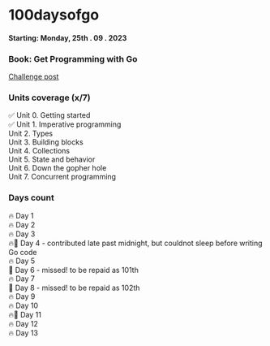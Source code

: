 # 100daysofgo

#### Starting: Monday, 25th . 09 . 2023
### Book: Get Programming with Go

[Challenge post](https://www.linkedin.com/feed/update/urn:li:activity:7112074205516455937/)


### Units coverage (x/7)
✅ Unit 0. Getting started <br>
✅ Unit 1. Imperative programming <br>
Unit 2. Types <br>
Unit 3. Building blocks <br>
Unit 4. Collections <br>
Unit 5. State and behavior <br>
Unit 6. Down the gopher hole <br>
Unit 7. Concurrent programming <br>

### Days count
🔥 Day 1 <br>
🔥 Day 2 <br>
🔥 Day 3 <br>
🔥🥶 Day 4 - contributed late past midnight, but couldnot sleep before writing Go code   <br>
🔥 Day 5 <br>
🥶 Day 6 - missed! to be repaid as 101th <br> 
🔥 Day 7 <br>
🥶 Day 8 - missed! to be repaid as 102th <br> 
🔥 Day 9 <br>
🔥 Day 10 <br>
🔥🥶 Day 11 <br>
🔥 Day 12 <br>
🔥 Day 13 <br>